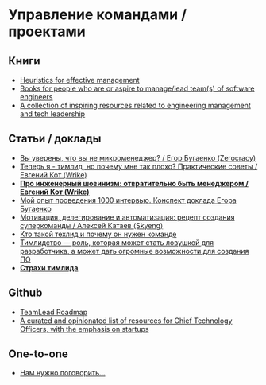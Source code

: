 # Управление командами / проектами
## Книги
- [Heuristics for effective management](https://github.com/ksindi/managers-playbook)
- [Books for people who are or aspire to manage/lead team(s) of software engineers](https://github.com/jesselpalmer/the-engineering-managers-booklist)
- [A collection of inspiring resources related to engineering management and tech leadership](https://github.com/charlax/engineering-management)
## Статьи / доклады
- [Вы уверены, что вы не микроменеджер? / Егор Бугаенко (Zerocracy)](https://www.youtube.com/watch?v=6DrD_FucDK4)
- [Теперь я - тимлид, но почему мне так плохо? Практические советы / Евгений Кот (Wrike)](https://www.youtube.com/watch?v=7fnY8WVtElY)
- **[Про инженерный шовинизм: отвратительно быть менеджером / Евгений Кот (Wrike)](https://www.youtube.com/watch?v=uVIMFYvuW6Q)**
- [Мой опыт проведения 1000 интервью. Конспект доклада Егора Бугаенко](https://habr.com/ru/post/491528/)
- [Мотивация, делегирование и автоматизация: рецепт создания суперкоманды / Алексей Катаев (Skyeng)](https://www.youtube.com/watch?v=ojRZNSSr4I8)
- [Кто такой техлид и почему он нужен команде](https://habr.com/ru/company/oleg-bunin/blog/490344/)
- [Тимлидство — роль, которая может стать ловушкой для разработчика, а может дать огромные возможности для создания ПО](https://habr.com/ru/company/skyeng/blog/516616/)
- **[Страхи тимлида](https://etolstoy.com/hustling-a-teamlead/)**
## Github
- [TeamLead Roadmap](https://github.com/tlbootcamp/tlroadmap)
- [A curated and opinionated list of resources for Chief Technology Officers, with the emphasis on startups](https://github.com/kuchin/awesome-cto)
## One-to-one
- [Нам нужно поговорить…](https://habr.com/ru/company/oleg-bunin/blog/500628/)
